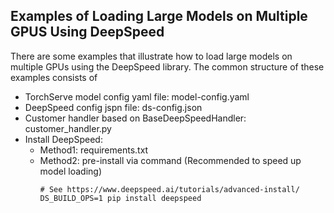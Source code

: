 ## Examples of Loading Large Models on Multiple GPUS Using DeepSpeed

There are some examples that illustrate how to load large models on multiple GPUs using the DeepSpeed library. The common structure of these examples consists of

* TorchServe model config yaml file: model-config.yaml
* DeepSpeed config jspn file: ds-config.json
* Customer handler based on BaseDeepSpeedHandler: customer_handler.py
* Install DeepSpeed:
  * Method1: requirements.txt
  * Method2: pre-install via command (Recommended to speed up model loading)
    ```
    # See https://www.deepspeed.ai/tutorials/advanced-install/
    DS_BUILD_OPS=1 pip install deepspeed
    ```
